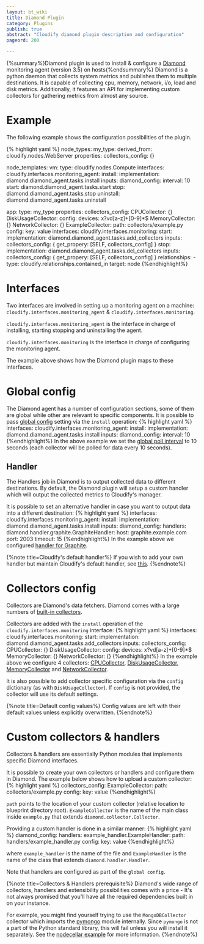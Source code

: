 ```yaml
---
layout: bt_wiki
title: Diamond Plugin
category: Plugins
publish: true
abstract: "Cloudify diamond plugin description and configuration"
pageord: 200

---
```


{%summary%}Diamond plugin is used to install & configure a [Diamond](https://github.com/BrightcoveOS/Diamond) monitoring agent (version 3.5) on hosts{%endsummary%}
Diamond is a python daemon that collects system metrics and publishes them to multiple destinations. It is capable of collecting cpu, memory, network, i/o, load and disk metrics.
Additionally, it features an API for implementing custom collectors for gathering metrics from almost any source.

# Example
The following example shows the configuration possibilities of the plugin.

{% highlight yaml %}
node_types:
  my_type:
    derived_from: cloudify.nodes.WebServer
    properties:
      collectors_config: {}

node_templates:
  vm:
    type: cloudify.nodes.Compute
    interfaces:
      cloudify.interfaces.monitoring_agent:
        install:
          implementation: diamond.diamond_agent.tasks.install
          inputs:
            diamond_config:
              interval: 10
        start: diamond.diamond_agent.tasks.start
        stop: diamond.diamond_agent.tasks.stop
        uninstall: diamond.diamond_agent.tasks.uninstall

  app:
    type: my_type
    properties:
      collectors_config:
        CPUCollector: {}
        DiskUsageCollector:
          config:
            devices: x?vd[a-z]+[0-9]*$
        MemoryCollector: {}
        NetworkCollector: {}
        ExampleCollector:
          path: collectors/example.py
          config:
              key: value
    interfaces:
      cloudify.interfaces.monitoring:
        start:
          implementation: diamond.diamond_agent.tasks.add_collectors
          inputs:
            collectors_config: { get_propery: [SELF, collectors_config] }
        stop:
          implementation: diamond.diamond_agent.tasks.del_collectors
          inputs:
            collectors_config: { get_propery: [SELF, collectors_config] }
    relationships:
      - type: cloudify.relationships.contained_in
        target: node
{%endhighlight%}

# Interfaces
Two interfaces are involved in setting up a monitoring agent on a machine: `cloudify.interfaces.monitoring_agent` & `cloudify.interfaces.monitoring`.

`cloudify.interfaces.monitoring_agent` is the interface in charge of installing, starting stopping and uninstalling the agent.

`cloudify.interfaces.monitoring` is the interface in charge of configuring the monitoring agent.

The example above shows how the Diamond plugin maps to these interfaces.

# Global config
The Diamond agent has a number of configuration sections, some of them are global while other are relevant to specific components.
It is possible to pass [global config](https://github.com/BrightcoveOS/Diamond/blob/v3.5/conf/diamond.conf.example) setting via the `install` operation:
{% highlight yaml %}
interfaces:
  cloudify.interfaces.monitoring_agent:
    install:
      implementation: diamond.diamond_agent.tasks.install
      inputs:
        diamond_config:
          interval: 10
{%endhighlight%}
In the above example we set the [global poll interval](https://github.com/BrightcoveOS/Diamond/blob/v3.5/conf/diamond.conf.example#L176) to 10 seconds
(each collector will be polled for data every 10 seconds).

## Handler
The Handlers job in Diamond is to output collected data to different destinations. By default, the Diamond plugin will setup a custom handler which will output
the collected metrics to Cloudify's manager.

It is possible to set an alternative handler in case you want to output data into a different destination:
{% highlight yaml %}
interfaces:
  cloudify.interfaces.monitoring_agent:
    install:
      implementation: diamond.diamond_agent.tasks.install
      inputs:
        diamond_config:
          handlers:
            diamond.handler.graphite.GraphiteHandler:
              host: graphite.example.com
              port: 2003
              timeout: 15
{%endhighlight%}
In the example above we configured [handler for Graphite](https://github.com/BrightcoveOS/Diamond/wiki/handler-GraphiteHandler).

{%note title=Cloudify's default handler%}
If you wish to add your own handler but maintain Cloudify's default handler, see [this](https://github.com/cloudify-cosmo/cloudify-diamond-plugin/blob/1.1/diamond_agent/tasks.py#L38).
{%endnote%}

# Collectors config
Collectors are Diamond's data fetchers. Diamond comes with a large numbers of [built-in collectors](https://github.com/BrightcoveOS/Diamond/wiki/Collectors).

Collectors are added with the `install` operation of the `cloudify.interfaces.monitoring` interface:
{% highlight yaml %}
interfaces:
  cloudify.interfaces.monitoring:
    start:
      implementation: diamond.diamond_agent.tasks.add_collectors
      inputs:
        collectors_config:
          CPUCollector: {}
          DiskUsageCollector:
            config:
              devices: x?vd[a-z]+[0-9]*$
          MemoryCollector: {}
          NetworkCollector: {}
{%endhighlight%}
In the example above we configure 4 collectors: [CPUCollector](https://github.com/BrightcoveOS/Diamond/wiki/collectors-CPUCollector),
[DiskUsageCollector](https://github.com/BrightcoveOS/Diamond/wiki/collectors-DiskUsageCollector),
[MemoryCollector](https://github.com/BrightcoveOS/Diamond/wiki/collectors-MemoryCollector) and
[NetworkCollector](https://github.com/BrightcoveOS/Diamond/wiki/collectors-NetworkCollector).

It is also possible to add collector specific configuration via the `config` dictionary (as with `DiskUsageCollector`). If `config` is not provided, the collector will use its default settings.

{%note title=Default config values%}
Config values are left with their default values unless explicitly overwritten.
{%endnote%}

# Custom collectors & handlers
Collectors & handlers are essentially Python modules that implements specific Diamond interfaces.

It is possible to create your own collectors or handlers and configure them in Diamond. The example below shows how to upload a custom collector:
{% highlight yaml %}
collectors_config:
  ExampleCollector:
    path: collectors/example.py
      config:
        key: value
{%endhighlight%}

`path` points to the location of your custom collector (relative location to blueprint directory root). `ExampleCollector` is the name of the main class inside `example.py` that extends `diamond.collector.Collector`.

Providing a custom handler is done in a similar manner:
{% highlight yaml %}
diamond_config:
  handlers:
    example_handler.ExampleHandler:
      path: handlers/example_handler.py
      config:
        key: value
{%endhighlight%}

where `example_handler` is the name of the file and `ExampleHandler` is the name of the class that extends `diamond.handler.Handler`.

Note that handlers are configured as part of the `global config`.

{%note title=Collectors & Handlers prerequisite%}
Diamond's wide range of collectors, handlers and extensibility possibilities comes with a price - It's not always promised that you'll have all the required dependencies built in on your instance.

For example, you might find yourself trying to use the `MongoDBCollector` collector which imports the [pymongo](http://api.mongodb.org/python/current/) module internally.
Since `pymongo` is not a part of the Python standard library, this will fail unless you will install it separately.
See the [nodecellar example](https://github.com/cloudify-cosmo/cloudify-nodecellar-example) for more information.
{%endnote%}
